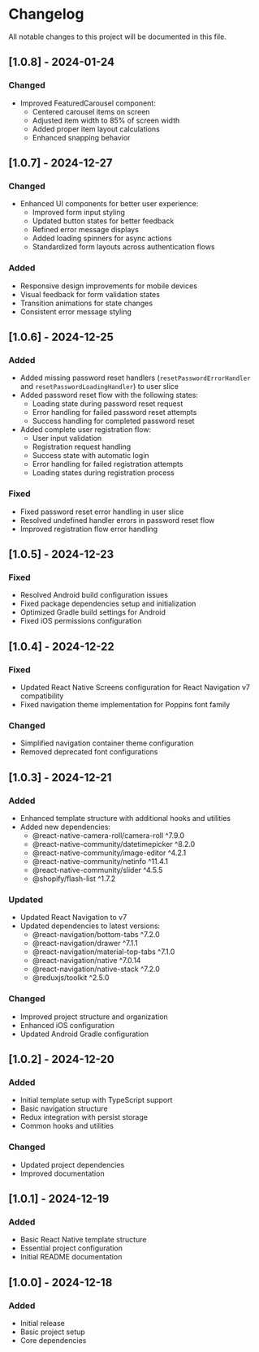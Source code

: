# Changelog

All notable changes to this project will be documented in this file.

## [1.0.8] - 2024-01-24

### Changed
- Improved FeaturedCarousel component:
  - Centered carousel items on screen
  - Adjusted item width to 85% of screen width
  - Added proper item layout calculations
  - Enhanced snapping behavior

## [1.0.7] - 2024-12-27

### Changed
- Enhanced UI components for better user experience:
  - Improved form input styling
  - Updated button states for better feedback
  - Refined error message displays
  - Added loading spinners for async actions
  - Standardized form layouts across authentication flows

### Added
- Responsive design improvements for mobile devices
- Visual feedback for form validation states
- Transition animations for state changes
- Consistent error message styling

## [1.0.6] - 2024-12-25

### Added
- Added missing password reset handlers (`resetPasswordErrorHandler` and `resetPasswordLoadingHandler`) to user slice
- Added password reset flow with the following states:
  - Loading state during password reset request
  - Error handling for failed password reset attempts
  - Success handling for completed password reset
- Added complete user registration flow:
  - User input validation
  - Registration request handling
  - Success state with automatic login
  - Error handling for failed registration attempts
  - Loading states during registration process

### Fixed
- Fixed password reset error handling in user slice
- Resolved undefined handler errors in password reset flow
- Improved registration flow error handling

## [1.0.5] - 2024-12-23

### Fixed
- Resolved Android build configuration issues
- Fixed package dependencies setup and initialization
- Optimized Gradle build settings for Android
- Fixed iOS permissions configuration

## [1.0.4] - 2024-12-22

### Fixed
- Updated React Native Screens configuration for React Navigation v7 compatibility
- Fixed navigation theme implementation for Poppins font family

### Changed
- Simplified navigation container theme configuration
- Removed deprecated font configurations

## [1.0.3] - 2024-12-21

### Added
- Enhanced template structure with additional hooks and utilities
- Added new dependencies:
  - @react-native-camera-roll/camera-roll ^7.9.0
  - @react-native-community/datetimepicker ^8.2.0
  - @react-native-community/image-editor ^4.2.1
  - @react-native-community/netinfo ^11.4.1
  - @react-native-community/slider ^4.5.5
  - @shopify/flash-list ^1.7.2

### Updated
- Updated React Navigation to v7
- Updated dependencies to latest versions:
  - @react-navigation/bottom-tabs ^7.2.0
  - @react-navigation/drawer ^7.1.1
  - @react-navigation/material-top-tabs ^7.1.0
  - @react-navigation/native ^7.0.14
  - @react-navigation/native-stack ^7.2.0
  - @reduxjs/toolkit ^2.5.0

### Changed
- Improved project structure and organization
- Enhanced iOS configuration
- Updated Android Gradle configuration

## [1.0.2] - 2024-12-20

### Added
- Initial template setup with TypeScript support
- Basic navigation structure
- Redux integration with persist storage
- Common hooks and utilities

### Changed
- Updated project dependencies
- Improved documentation

## [1.0.1] - 2024-12-19

### Added
- Basic React Native template structure
- Essential project configuration
- Initial README documentation

## [1.0.0] - 2024-12-18

### Added
- Initial release
- Basic project setup
- Core dependencies 